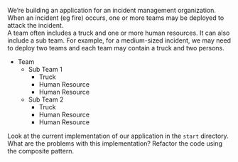 We’re building an application for an incident management organization. When an incident (eg fire) occurs, one or more teams may be deployed to attack the incident.  
A team often includes a truck and one or more human resources. It can also include a sub team. For example, for a medium-sized incident, we may need to deploy two teams and each team may contain a truck and two persons. 
- Team
  - Sub Team 1
    - Truck 
    - Human Resource
    - Human Resource
  - Sub Team 2
    - Truck
    - Human Resource
    - Human Resource  
    
Look at the current implementation of our application in the `start` directory.   
What are the problems with this implementation? Refactor the code using the composite pattern.